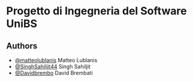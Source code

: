 
# Progetto di Ingegneria del Software UniBS



## Authors

- [@matteolublanis](https://github.com/matteolublanis) Matteo Lublanis
- [@SinghSahiljit44](https://github.com/SinghSahiljit44) Singh Sahiljit 
- [@Davidbrembo](https://github.com/Davidbrembo) David Brembati

